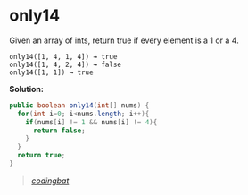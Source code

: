 # only14

Given an array of ints, return true if every element is a 1 or a 4.

```
only14([1, 4, 1, 4]) → true
only14([1, 4, 2, 4]) → false
only14([1, 1]) → true
```

**Solution:**

```java
public boolean only14(int[] nums) {
  for(int i=0; i<nums.length; i++){
    if(nums[i] != 1 && nums[i] != 4){
      return false;
    }
  }
  return true;
}
```

> _[codingbat](https://codingbat.com/prob/p186672)_